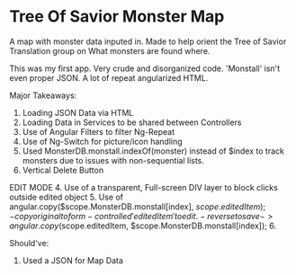 # Tree Of Savior Monster Map
A map with monster data inputed in. Made to help orient the Tree of Savior Translation group on What monsters are found where.


This was my first app. Very crude and disorganized code. 'Monstall' isn't even proper JSON. A lot of repeat angularized HTML.

Major Takeaways:
1. Loading JSON Data via HTML
2. Loading Data in Services to be shared between Controllers
3. Use of Angular Filters to filter Ng-Repeat
4. Use of Ng-Switch for picture/icon handling
5. Used MonsterDB.monstall.indexOf(monster) instead of $index to track monsters due to issues with non-sequential lists.
6. Vertical Delete Button

EDIT MODE
4. Use of a transparent, Full-screen DIV layer to block clicks outside edited object
5. Use of angular.copy($scope.MonsterDB.monstall[index], $scope.editedItem);
      - copy original to form-controlled 'editedItem' to edit.
      - reverse to save -> angular.copy($scope.editedItem, $scope.MonsterDB.monstall[index]);
6. 

Should've:

1. Used a JSON for Map Data
